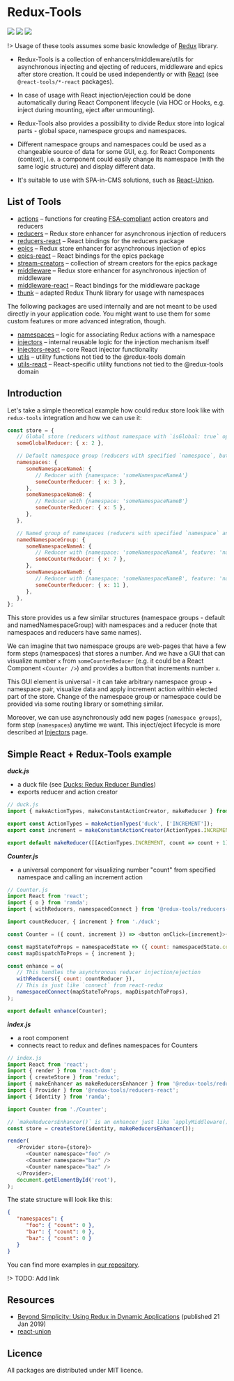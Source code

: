 # Redux-Tools

![](https://img.shields.io/github/stars/lundegaard/redux-tools)
![](https://img.shields.io/github/issues/lundegaard/redux-tools?color=bada55)
![](https://img.shields.io/badge/licence-MIT-ff69b4)

!> Usage of these tools assumes some basic knowledge of [Redux](https://redux.js.org/) library.

-  Redux-Tools is a collection of enhancers/middleware/utils for asynchronous injecting and ejecting
   of reducers, middleware and epics after store creation. It could be used independently or with
   [React](https://github.com/facebook/react/) (see `@react-tools/*-react` packages).

-  In case of usage with React injection/ejection could be done automatically during React Component
   lifecycle (via HOC or Hooks, e.g. inject during mounting, eject after unmounting).

-  Redux-Tools also provides a possibility to divide Redux store into logical parts - global space,
   namespace groups and namespaces.

-  Different namespace groups and namespaces could be used as a changeable source of data for some
   GUI, e.g. for React Components (context), i.e. a component could easily change its namespace (with
   the same logic structure) and display different data.

-  It's suitable to use with SPA-in-CMS solutions, such as
   [React-Union](https://github.com/lundegaard/react-union).

## List of Tools

-  [actions](/actions/index.md) – functions for creating [FSA-compliant](https://github.com/redux-utilities/flux-standard-action) action creators and reducers
-  [reducers](/reducers/index.md) – Redux store enhancer for asynchronous injection of reducers
-  [reducers-react](/reducers-react/index.md) – React bindings for the reducers package
-  [epics](/epics/index.md) – Redux store enhancer for asynchronous injection of epics
-  [epics-react](/epics-react/index.md) – React bindings for the epics package
-  [stream-creators](/stream-creators/index.md) – collection of stream creators for the epics package
-  [middleware](/middleware/index.md) – Redux store enhancer for asynchronous injection of middleware
-  [middleware-react](/middleware-react/index.md) – React bindings for the middleware package
-  [thunk](/thunk/index.md) – adapted Redux Thunk library for usage with namespaces

The following packages are used internally and are not meant to be used directly in your application code. You might want to use them for some custom features or more advanced integration, though.

-  [namespaces](/namespaces/index.md) – logic for associating Redux actions with a namespace
-  [injectors](/injectors/index.md) – internal reusable logic for the injection mechanism itself
-  [injectors-react](/injectors-react/index.md) – core React injector functionality
-  [utils](/utils/index.md) – utility functions not tied to the @redux-tools domain
-  [utils-react](/utils-react/index.md) – React-specific utility functions not tied to the @redux-tools domain

## Introduction

Let's take a simple theoretical example how could redux store look like with `redux-tools` integration
and how we can use it:

```javascript
const store = {
   // Global store (reducers without namespace with `isGlobal: true` option)
   someGlobalReducer: { x: 2 },

   // Default namespace group (reducers with specified `namespace`, but without `feature` option)
   namespaces: {
      someNamespaceNameA: {
         // Reducer with {namespace: 'someNamespaceNameA'}
         someCounterReducer: { x: 3 },
      },
      someNamespaceNameB: {
         // Reducer with {namespace: 'someNamespaceNameB'}
         someCounterReducer: { x: 5 },
      },
   },

   // Named group of namespaces (reducers with specified `namespace` and `feature` option)
   namedNamespaceGroup: {
      someNamespaceNameA: {
         // Reducer with {namespace: 'someNamespaceNameA', feature: 'namedNamespaceGroup'}
         someCounterReducer: { x: 7 },
      },
      someNamespaceNameB: {
         // Reducer with {namespace: 'someNamespaceNameB', feature: 'namedNamespaceGroup'}
         someCounterReducer: { x: 11 },
      },
   },
};
```

This store provides us a few similar structures (namespace groups - default and namedNamespaceGroup)
with namespaces and a reducer (note that namespaces and reducers have same names).

We can imagine that two namespace groups are web-pages that have a few form steps (namespaces) that
stores a number. And we have a GUI that can visualize number `x` from `someCounterReducer` (e.g. it
could be a React Component `<Counter />`) and provides a button that increments number `x`.

This GUI element is universal - it can take arbitrary namespace group + namespace pair, visualize
data and apply increment action within elected part of the store. Change of the namespace group or
namespace could be provided via some routing library or something similar.

Moreover, we can use asynchronously add new pages (`namespace groups`), form step (`namespaces`)
anytime we want. This inject/eject lifecycle is more described at [Injectors](/injectors/index.md) page.

## Simple React + Redux-Tools example

_**duck.js**_

-  a duck file (see [Ducks: Redux Reducer Bundles](https://github.com/erikras/ducks-modular-redux))
-  exports reducer and action creator

```js
// duck.js
import { makeActionTypes, makeConstantActionCreator, makeReducer } from '@redux-tools/actions';

export const ActionTypes = makeActionTypes('duck', ['INCREMENT']);
export const increment = makeConstantActionCreator(ActionTypes.INCREMENT);

export default makeReducer([[ActionTypes.INCREMENT, count => count + 1]], 0);
```

_**Counter.js**_

-  a universal component for visualizing number "count" from specified namespace and
   calling an increment action

```js
// Counter.js
import React from 'react';
import { o } from 'ramda';
import { withReducers, namespacedConnect } from '@redux-tools/reducers-react';

import countReducer, { increment } from './duck';

const Counter = ({ count, increment }) => <button onClick={increment}>{count}</button>;

const mapStateToProps = namespacedState => ({ count: namespacedState.count });
const mapDispatchToProps = { increment };

const enhance = o(
   // This handles the asynchronous reducer injection/ejection
   withReducers({ count: countReducer }),
   // This is just like `connect` from react-redux
   namespacedConnect(mapStateToProps, mapDispatchToProps),
);

export default enhance(Counter);
```

_**index.js**_

-  a root component
-  connects react to redux and defines namespaces for Counters

```js
// index.js
import React from 'react';
import { render } from 'react-dom';
import { createStore } from 'redux';
import { makeEnhancer as makeReducersEnhancer } from '@redux-tools/reducers';
import { Provider } from '@redux-tools/reducers-react';
import { identity } from 'ramda';

import Counter from './Counter';

// `makeReducersEnhancer()` is an enhancer just like `applyMiddleware()`, so they're composable
const store = createStore(identity, makeReducersEnhancer());

render(
   <Provider store={store}>
      <Counter namespace="foo" />
      <Counter namespace="bar" />
      <Counter namespace="baz" />
   </Provider>,
   document.getElementById('root'),
);
```

The state structure will look like this:

```json
{
   "namespaces": {
      "foo": { "count": 0 },
      "bar": { "count": 0 },
      "baz": { "count": 0 }
   }
}
```

You can find more examples in [our repository]().

!> TODO: Add link

## Resources

-  [Beyond Simplicity: Using Redux in Dynamic Applications](https://medium.com/@wafflepie/beyond-simplicity-using-redux-in-dynamic-applications-ae9e0aea928c) (published 21 Jan 2019)
-  [react-union](https://github.com/lundegaard/react-union)

## Licence

All packages are distributed under MIT licence.
